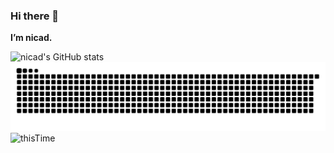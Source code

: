 ### Hi there 👋
**I’m nicad.**
  
![nicad's GitHub stats](https://github-readme-stats.vercel.app/api?username=PBnicad&show_icons=true&theme=apprentice)
<picture>
  <source
    media="(prefers-color-scheme: dark)"
    srcset="https://raw.githubusercontent.com/PBnicad/PBnicad/output/github-contribution-grid-snake-dark.svg"
  />
  <source
    media="(prefers-color-scheme: light)"
    srcset="https://raw.githubusercontent.com/PBnicad/PBnicad/output/github-contribution-grid-snake.svg"
  />
  <img
    alt="github contribution grid snake animation"
    src="https://raw.githubusercontent.com/PBnicad/PBnicad/output/github-contribution-grid-snake-dark.svg"
  />
</picture>
![thisTime]("https://raw.githubusercontent.com/PBnicad/splatoon3Map/main/final.png")
